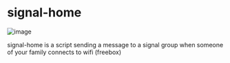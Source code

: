 # signal-home
![image](https://user-images.githubusercontent.com/77984019/178110168-7e6bafbf-0b12-4ec2-b52e-d6e34cfbf2c2.png)

signal-home is a script sending a message to a signal group when someone of your family connects to wifi (freebox)
